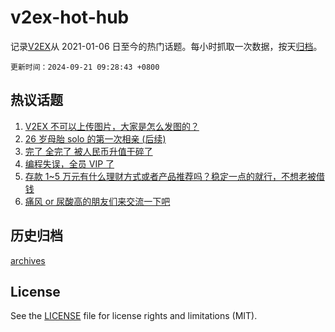 # v2ex-hot-hub

 记录[V2EX](https://www.v2ex.com/)从 2021-01-06 日至今的热门话题。每小时抓取一次数据，按天[归档](archives)。

`更新时间：2024-09-21 09:28:43 +0800`

## 热议话题

1. [V2EX 不可以上传图片，大家是怎么发图的？](https://www.v2ex.com/t/1074387)
1. [26 岁母胎 solo 的第一次相亲 (后续)](https://www.v2ex.com/t/1074269)
1. [完了 全完了 被人民币升值干碎了](https://www.v2ex.com/t/1074390)
1. [编程失误，全员 VIP 了](https://www.v2ex.com/t/1074282)
1. [存款 1~5 万元有什么理财方式或者产品推荐吗？稳定一点的就行，不想老被借钱](https://www.v2ex.com/t/1074277)
1. [痛风 or 尿酸高的朋友们来交流一下吧](https://www.v2ex.com/t/1074317)

## 历史归档

[archives](archives)

## License

See the [LICENSE](LICENSE) file for license rights and limitations (MIT).
